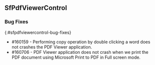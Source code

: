 ## SfPdfViewerControl

### Bug Fixes
{:#sfpdfviewercontrol-bug-fixes}

* \#160159 - Performing copy operation by double clicking a word does not crashes the PDF Viewer application.
* \#160706 - PDF Viewer application does not crash when we print the PDF document using Microsoft Print to PDF in Full screen mode.